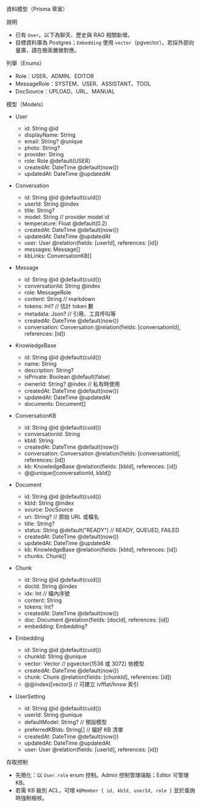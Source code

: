 資料模型（Prisma 草案）

說明
- 已有 `User`。以下為聊天、歷史與 RAG 相關新增。
- 目標資料庫為 Postgres；`Embedding` 使用 `vector`（pgvector）。若採外部向量庫，請在檢索層做對應。

列舉（Enums）
- Role：USER、ADMIN、EDITOR
- MessageRole：SYSTEM、USER、ASSISTANT、TOOL
- DocSource：UPLOAD、URL、MANUAL

模型（Models）
- User
  - id: String @id
  - displayName: String
  - email: String? @unique
  - photo: String?
  - provider: String
  - role: Role @default(USER)
  - createdAt: DateTime @default(now())
  - updatedAt: DateTime @updatedAt

- Conversation
  - id: String @id @default(cuid())
  - userId: String @index
  - title: String?
  - model: String // provider model id
  - temperature: Float @default(0.2)
  - createdAt: DateTime @default(now())
  - updatedAt: DateTime @updatedAt
  - user: User @relation(fields: [userId], references: [id])
  - messages: Message[]
  - kbLinks: ConversationKB[]

- Message
  - id: String @id @default(cuid())
  - conversationId: String @index
  - role: MessageRole
  - content: String // markdown
  - tokens: Int? // 估計 token 數
  - metadata: Json? // 引用、工具呼叫等
  - createdAt: DateTime @default(now())
  - conversation: Conversation @relation(fields: [conversationId], references: [id])

- KnowledgeBase
  - id: String @id @default(cuid())
  - name: String
  - description: String?
  - isPrivate: Boolean @default(false)
  - ownerId: String? @index // 私有時使用
  - createdAt: DateTime @default(now())
  - updatedAt: DateTime @updatedAt
  - documents: Document[]

- ConversationKB
  - id: String @id @default(cuid())
  - conversationId: String
  - kbId: String
  - createdAt: DateTime @default(now())
  - conversation: Conversation @relation(fields: [conversationId], references: [id])
  - kb: KnowledgeBase @relation(fields: [kbId], references: [id])
  - @@unique([conversationId, kbId])

- Document
  - id: String @id @default(cuid())
  - kbId: String @index
  - source: DocSource
  - uri: String? // 原始 URL 或檔名
  - title: String?
  - status: String @default("READY") // READY, QUEUED, FAILED
  - createdAt: DateTime @default(now())
  - updatedAt: DateTime @updatedAt
  - kb: KnowledgeBase @relation(fields: [kbId], references: [id])
  - chunks: Chunk[]

- Chunk
  - id: String @id @default(cuid())
  - docId: String @index
  - idx: Int // 檔內序號
  - content: String
  - tokens: Int?
  - createdAt: DateTime @default(now())
  - doc: Document @relation(fields: [docId], references: [id])
  - embedding: Embedding?

- Embedding
  - id: String @id @default(cuid())
  - chunkId: String @unique
  - vector: Vector // pgvector(1536 或 3072) 依模型
  - createdAt: DateTime @default(now())
  - chunk: Chunk @relation(fields: [chunkId], references: [id])
  - @@index([vector]) // 可建立 ivfflat/hnsw 索引

- UserSetting
  - id: String @id @default(cuid())
  - userId: String @unique
  - defaultModel: String? // 預設模型
  - preferredKBIds: String[] // 偏好 KB 清單
  - createdAt: DateTime @default(now())
  - updatedAt: DateTime @updatedAt
  - user: User @relation(fields: [userId], references: [id])

存取控制
- 先簡化：以 `User.role` enum 控制。Admin 控制管理端點；Editor 可管理 KB。
- 若需 KB 級別 ACL，可增 `KBMember { id, kbId, userId, role }` 並於查詢時強制檢核。
